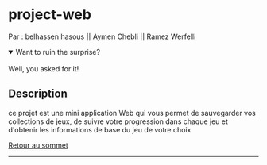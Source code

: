 # project-web
Par : belhassen hasous || Aymen Chebli || Ramez Werfelli
<details open>
<summary>Want to ruin the surprise?</summary>
<br>
Well, you asked for it!
</details>

## Description

ce projet est une mini application Web qui vous permet de sauvegarder vos collections de jeux, de suivre votre progression dans chaque jeu et d'obtenir les informations de base du jeu de votre choix


[Retour au sommet](#mini-project-web)

---
